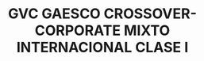---
layout: fund
title: GVC GAESCO CROSSOVER-CORPORATE MIXTO INTERNACIONAL CLASE I
isin: ES0143562249
---
